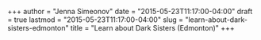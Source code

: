 +++
author = "Jenna Simeonov"
date = "2015-05-23T11:17:00-04:00"
draft = true
lastmod = "2015-05-23T11:17:00-04:00"
slug = "learn-about-dark-sisters-edmonton"
title = "Learn about Dark Sisters (Edmonton)"
+++


